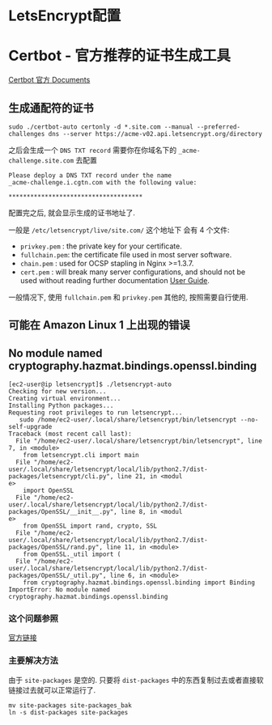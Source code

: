 # LetsEncrypt配置


# Certbot - 官方推荐的证书生成工具
[Certbot 官方 Documents](https://certbot.eff.org/docs/)

## 生成通配符的证书
```shell
sudo ./certbot-auto certonly -d *.site.com --manual --preferred-challenges dns --server https://acme-v02.api.letsencrypt.org/directory
```
之后会生成一个 `DNS TXT record` 需要你在你域名下的 `_acme-challenge.site.com` 去配置
```
Please deploy a DNS TXT record under the name
_acme-challenge.i.cgtn.com with the following value:

*************************************
```
配置完之后, 就会显示生成的证书地址了.

一般是 `/etc/letsencrypt/live/site.com/` 这个地址下
会有 4 个文件:
  - `privkey.pem`  : the private key for your certificate.
  - `fullchain.pem`: the certificate file used in most server software.
  - `chain.pem`    : used for OCSP stapling in Nginx >=1.3.7.
  - `cert.pem`     : will break many server configurations, and should not be used
                 without reading further documentation [User Guide](https://certbot.eff.org/docs/using.html#where-are-my-certificates.).
                 
一般情况下, 使用 `fullchain.pem` 和 `privkey.pem` 其他的, 按照需要自行使用.

## 可能在 Amazon Linux 1 上出现的错误
## No module named cryptography.hazmat.bindings.openssl.binding
```
[ec2-user@ip letsencrypt]$ ./letsencrypt-auto
Checking for new version...
Creating virtual environment...
Installing Python packages...
Requesting root privileges to run letsencrypt...
   sudo /home/ec2-user/.local/share/letsencrypt/bin/letsencrypt --no-self-upgrade
Traceback (most recent call last):
  File "/home/ec2-user/.local/share/letsencrypt/bin/letsencrypt", line 7, in <module>
    from letsencrypt.cli import main
  File "/home/ec2-user/.local/share/letsencrypt/local/lib/python2.7/dist-packages/letsencrypt/cli.py", line 21, in <modul
e>
    import OpenSSL
  File "/home/ec2-user/.local/share/letsencrypt/local/lib/python2.7/dist-packages/OpenSSL/__init__.py", line 8, in <modul
e>
    from OpenSSL import rand, crypto, SSL
  File "/home/ec2-user/.local/share/letsencrypt/local/lib/python2.7/dist-packages/OpenSSL/rand.py", line 11, in <module>
    from OpenSSL._util import (
  File "/home/ec2-user/.local/share/letsencrypt/local/lib/python2.7/dist-packages/OpenSSL/_util.py", line 6, in <module>
    from cryptography.hazmat.bindings.openssl.binding import Binding
ImportError: No module named cryptography.hazmat.bindings.openssl.binding
```

### 这个问题参照
[官方链接](https://github.com/certbot/certbot/issues/2544)

### 主要解决方法
由于 `site-packages` 是空的. 只要将 `dist-packages` 中的东西复制过去或者直接软链接过去就可以正常运行了. 

```shell
mv site-packages site-packages_bak
ln -s dist-packages site-packages
```
